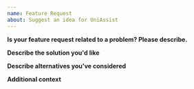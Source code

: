```yaml
---
name: Feature Request
about: Suggest an idea for UniAssist
---
```


**Is your feature request related to a problem? Please describe.**

**Describe the solution you'd like**

**Describe alternatives you've considered**

**Additional context** 